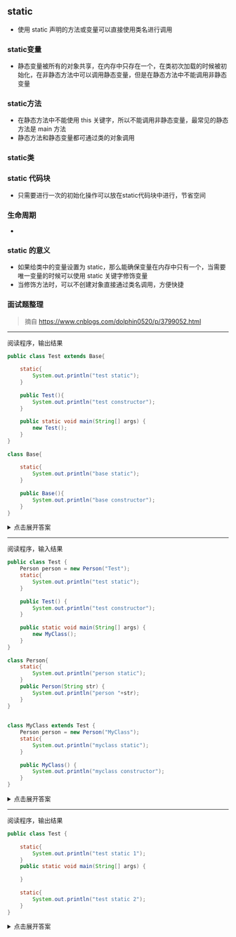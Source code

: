 ## static
- 使用 static 声明的方法或变量可以直接使用类名进行调用

### static变量
- 静态变量被所有的对象共享，在内存中只存在一个，在类初次加载的时候被初始化，在非静态方法中可以调用静态变量，但是在静态方法中不能调用非静态变量


### static方法
- 在静态方法中不能使用 this 关键字，所以不能调用非静态变量，最常见的静态方法是 main 方法
- 静态方法和静态变量都可通过类的对象调用


### static类


### static 代码块
- 只需要进行一次的初始化操作可以放在static代码块中进行，节省空间


### 生命周期
- 

### static 的意义
- 如果给类中的变量设置为 static，那么能确保变量在内存中只有一个，当需要唯一变量的时候可以使用 static 关键字修饰变量
- 当修饰方法时，可以不创建对象直接通过类名调用，方便快捷


### 面试题整理
> 摘自 https://www.cnblogs.com/dolphin0520/p/3799052.html
***
阅读程序，输出结果
```java
public class Test extends Base{
 
    static{
        System.out.println("test static");
    }
     
    public Test(){
        System.out.println("test constructor");
    }
     
    public static void main(String[] args) {
        new Test();
    }
}
 
class Base{
     
    static{
        System.out.println("base static");
    }
     
    public Base(){
        System.out.println("base constructor");
    }
}
```
<details>
    <summary> 点击展开答案 </summary>

```java
base static
test static
base constructor
test constructor
```
&emsp;&emsp;首先寻找 main 方法，需要加载 Test 类，Test 继承自 Base 类，于是转去加载 Base 类，加载时发现有 staic 代码块，加载代码块(输出)，加载完毕后加载 Test 类，发现有 static 代码块，加载代码块(输出)，加载所有类完毕后，开始调用方法，在调用 Test 的构造函数时会先调用父类的构造函数 Base() (输出)
，最后调用 Test() (输出)
</details>

***
阅读程序，输入结果
```java
public class Test {
    Person person = new Person("Test");
    static{
        System.out.println("test static");
    }
     
    public Test() {
        System.out.println("test constructor");
    }
     
    public static void main(String[] args) {
        new MyClass();
    }
}
 
class Person{
    static{
        System.out.println("person static");
    }
    public Person(String str) {
        System.out.println("person "+str);
    }
}
 
 
class MyClass extends Test {
    Person person = new Person("MyClass");
    static{
        System.out.println("myclass static");
    }
     
    public MyClass() {
        System.out.println("myclass constructor");
    }
}
```
<details>
    <summary> 点击展开答案 </summary>

```java
test static
myclass static
person static
person Test
test constructor
person MyClass
myclass constructor
```
&emsp;&emsp;首先寻找 main 方法，调用 MyClass() ，加载 MyClass 类，MyClass 类继承自 Test 类，去加载 Test 类，有 static 代码块(输出)，
然后加载 MyClass 类，有 static 代码块(输出)，类加载完毕，开始执行方法，调用 MyClass() 方法，首先执行父类 Test 中的构造函数，在创建父类对象时会先初始化父类中的成员变量，调用 new Person()，需先加载 Person 类，有 static 代码块(输出)，调用 Person 类构造函数出入 Test(输出)，调用 Test 构造函数(输出)，调用 MyClass 构造函数，初始化 Person 对象，因为已经加载过一次 Person 类中的 static 代码块故不再加载，只执行构造函数，传入MyClass(输出)，最后调用 MyClass 构造函数(输出)
</details>

***
阅读程序，输出结果
```java
public class Test {
     
    static{
        System.out.println("test static 1");
    }
    public static void main(String[] args) {
         
    }
     
    static{
        System.out.println("test static 2");
    }
}
```
<details>
    <summary> 点击展开答案 </summary>

```java
test static 1
test static 2
```
&emsp;&emsp;static块可以出现类中的任何地方（只要不是方法内部，记住，任何方法内部都不行），并且执行是按照static块的顺序执行的。
</details>